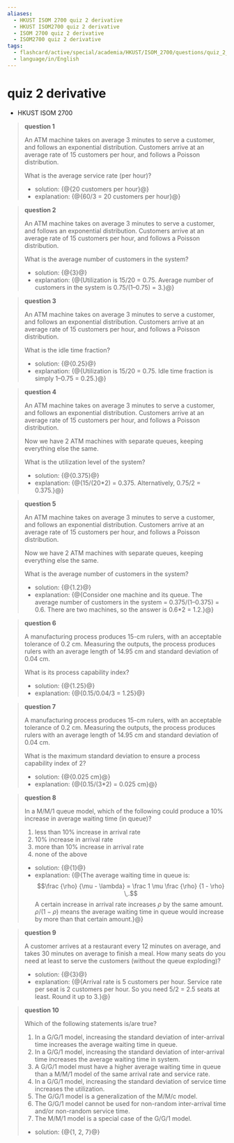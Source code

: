 ```yaml
---
aliases:
  - HKUST ISOM 2700 quiz 2 derivative
  - HKUST ISOM2700 quiz 2 derivative
  - ISOM 2700 quiz 2 derivative
  - ISOM2700 quiz 2 derivative
tags:
  - flashcard/active/special/academia/HKUST/ISOM_2700/questions/quiz_2_derivative
  - language/in/English
---
```


# quiz 2 derivative

- HKUST ISOM 2700

> __question 1__
>
> An ATM machine takes on average 3 minutes to serve a customer, and follows an exponential distribution. Customers arrive at an average rate of 15 customers per hour, and follows a Poisson distribution.
>
> What is the average service rate \(per hour\)?
>
> - solution: {@{20 customers per hour}@}
> - explanation: {@{60/3 = 20 customers per hour}@} <!--SR:!2025-04-21,10,270!2025-04-29,15,290-->

<!-- markdownlint MD028 -->

> __question 2__
>
> An ATM machine takes on average 3 minutes to serve a customer, and follows an exponential distribution. Customers arrive at an average rate of 15 customers per hour, and follows a Poisson distribution.
>
> What is the average number of customers in the system?
>
> - solution: {@{3}@}
> - explanation: {@{Utilization is 15/20 = 0.75. Average number of customers in the system is 0.75/\(1–0.75\) = 3.}@} <!--SR:!2025-04-29,15,290!2025-04-29,15,290-->

<!-- markdownlint MD028 -->

> __question 3__
>
> An ATM machine takes on average 3 minutes to serve a customer, and follows an exponential distribution. Customers arrive at an average rate of 15 customers per hour, and follows a Poisson distribution.
>
> What is the idle time fraction?
>
> - solution: {@{0.25}@}
> - explanation: {@{Utilization is 15/20 = 0.75. Idle time fraction is simply 1–0.75 = 0.25.}@} <!--SR:!2025-04-29,15,290!2025-04-29,15,290-->

<!-- markdownlint MD028 -->

> __question 4__
>
> An ATM machine takes on average 3 minutes to serve a customer, and follows an exponential distribution. Customers arrive at an average rate of 15 customers per hour, and follows a Poisson distribution.
>
> Now we have 2 ATM machines with separate queues, keeping everything else the same.
>
> What is the utilization level of the system?
>
> - solution: {@{0.375}@}
> - explanation: {@{15/\(20\*2\) = 0.375. Alternatively, 0.75/2 = 0.375.}@} <!--SR:!2025-04-29,15,290!2025-04-29,15,290-->

<!-- markdownlint MD028 -->

> __question 5__
>
> An ATM machine takes on average 3 minutes to serve a customer, and follows an exponential distribution. Customers arrive at an average rate of 15 customers per hour, and follows a Poisson distribution.
>
> Now we have 2 ATM machines with separate queues, keeping everything else the same.
>
> What is the average number of customers in the system?
>
> - solution: {@{1.2}@}
> - explanation: {@{Consider one machine and its queue. The average number of customers in the system = 0.375/\(1–0.375\) = 0.6. There are two machines, so the answer is 0.6\*2 = 1.2.}@} <!--SR:!2025-04-29,15,290!2025-04-29,15,290-->

<!-- markdownlint MD028 -->

> __question 6__
>
> A manufacturing process produces 15-cm rulers, with an acceptable tolerance of 0.2&nbsp;cm. Measuring the outputs, the process produces rulers with an average length of 14.95&nbsp;cm and standard deviation of 0.04&nbsp;cm.
>
> What is its process capability index?
>
> - solution: {@{1.25}@}
> - explanation: {@{0.15/0.04/3 = 1.25}@} <!--SR:!2025-04-29,15,290!2025-04-29,15,290-->

<!-- markdownlint MD028 -->

> __question 7__
>
> A manufacturing process produces 15-cm rulers, with an acceptable tolerance of 0.2&nbsp;cm. Measuring the outputs, the process produces rulers with an average length of 14.95&nbsp;cm and standard deviation of 0.04&nbsp;cm.
>
> What is the maximum standard deviation to ensure a process capability index of 2?
>
> - solution: {@{0.025&nbsp;cm}@}
> - explanation: {@{0.15/\(3\*2\) = 0.025&nbsp;cm}@} <!--SR:!2025-04-29,15,290!2025-04-22,11,270-->

<!-- markdownlint MD028 -->

> __question 8__
>
> In a M/M/1 queue model, which of the following could produce a 10% increase in average waiting time \(in queue\)?
>
> 1. less than 10% increase in arrival rate
> 2. 10% increase in arrival rate
> 3. more than 10% increase in arrival rate
> 4. none of the above
>
> - solution: {@{1}@}
> - explanation: {@{The average waiting time in queue is: $$\frac {\rho} {\mu - \lambda} = \frac 1 \mu \frac {\rho} {1 - \rho} \,.$$ A certain increase in arrival rate increases $\rho$ by the same amount. $\rho / (1 - \rho)$ means the average waiting time in queue would increase by more than that certain amount.}@} <!--SR:!2025-04-29,15,290!2025-04-21,10,270-->

<!-- markdownlint MD028 -->

> __question 9__
>
> A customer arrives at a restaurant every 12&nbsp;minutes on average, and takes 30&nbsp;minutes on average to finish a meal. How many seats do you need at least to serve the customers \(without the queue exploding\)?
>
> - solution: {@{3}@}
> - explanation: {@{Arrival rate is 5 customers per hour. Service rate per seat is 2 customers per hour. So you need 5/2 = 2.5&nbsp;seats at least. Round it up to 3.}@} <!--SR:!2025-04-29,15,290!2025-04-29,15,290-->

<!-- markdownlint MD028 -->

> __question 10__
>
> Which of the following statements is/are true?
>
> 1. In a G/G/1 model, increasing the standard deviation of inter-arrival time increases the average waiting time in queue.
> 2. In a G/G/1 model, increasing the standard deviation of inter-arrival time increases the average waiting time in system.
> 3. A G/G/1 model must have a higher average waiting time in queue than a M/M/1 model of the same arrival rate and service rate.
> 4. In a G/G/1 model, increasing the standard deviation of service time increases the utilization.
> 5. The G/G/1 model is a generalization of the M/M/c model.
> 6. The G/G/1 model cannot be used for non-random inter-arrival time and/or non-random service time.
> 7. The M/M/1 model is a special case of the G/G/1 model.
>
> - solution: {@{1, 2, 7}@} <!--SR:!2025-04-22,11,270-->
